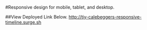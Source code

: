 #Responsive design for mobile, tablet, and desktop.

##View Deployed Link Below.
http://tiy-calebeggers-responsive-timeline.surge.sh